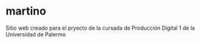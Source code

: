# martino
Sitio web creado para el pryecto de la cursada de Producción Digital 1 de la Universidad de Palermo

